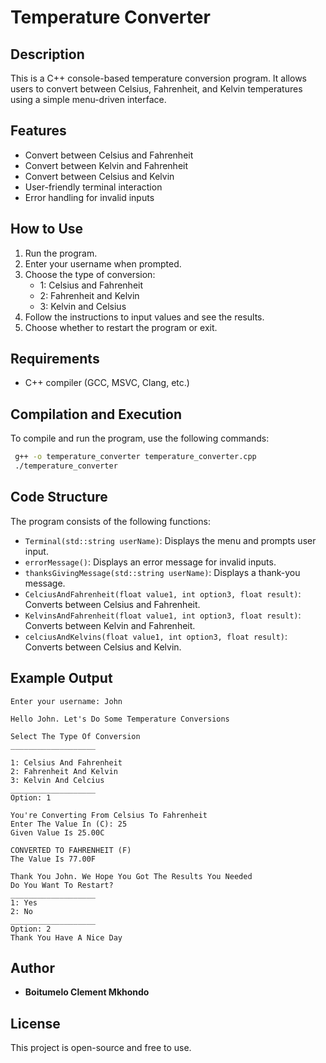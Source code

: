 # Temperature Converter

## Description

This is a C++ console-based temperature conversion program. It allows users to convert between Celsius, Fahrenheit, and Kelvin temperatures using a simple menu-driven interface.

## Features

- Convert between Celsius and Fahrenheit
- Convert between Kelvin and Fahrenheit
- Convert between Celsius and Kelvin
- User-friendly terminal interaction
- Error handling for invalid inputs

## How to Use

1. Run the program.
2. Enter your username when prompted.
3. Choose the type of conversion:
   - 1: Celsius and Fahrenheit
   - 2: Fahrenheit and Kelvin
   - 3: Kelvin and Celsius
4. Follow the instructions to input values and see the results.
5. Choose whether to restart the program or exit.

## Requirements

- C++ compiler (GCC, MSVC, Clang, etc.)

## Compilation and Execution

To compile and run the program, use the following commands:

```sh
 g++ -o temperature_converter temperature_converter.cpp
 ./temperature_converter
```

## Code Structure

The program consists of the following functions:

- `Terminal(std::string userName)`: Displays the menu and prompts user input.
- `errorMessage()`: Displays an error message for invalid inputs.
- `thanksGivingMessage(std::string userName)`: Displays a thank-you message.
- `CelciusAndFahrenheit(float value1, int option3, float result)`: Converts between Celsius and Fahrenheit.
- `KelvinsAndFahrenheit(float value1, int option3, float result)`: Converts between Kelvin and Fahrenheit.
- `celciusAndKelvins(float value1, int option3, float result)`: Converts between Celsius and Kelvin.

## Example Output

```
Enter your username: John

Hello John. Let's Do Some Temperature Conversions

Select The Type Of Conversion
___________________

1: Celsius And Fahrenheit
2: Fahrenheit And Kelvin
3: Kelvin And Celcius
___________________
Option: 1

You're Converting From Celsius To Fahrenheit
Enter The Value In (C): 25
Given Value Is 25.00C

CONVERTED TO FAHRENHEIT (F)
The Value Is 77.00F

Thank You John. We Hope You Got The Results You Needed
Do You Want To Restart?
___________________
1: Yes
2: No
___________________
Option: 2
Thank You Have A Nice Day
```

## Author

- **Boitumelo Clement Mkhondo**

## License

This project is open-source and free to use.







